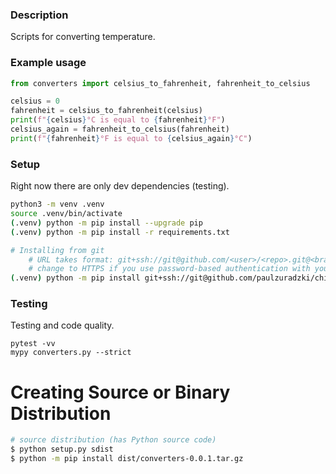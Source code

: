 ### Description

Scripts for converting temperature.

### Example usage

```python
from converters import celsius_to_fahrenheit, fahrenheit_to_celsius

celsius = 0
fahrenheit = celsius_to_fahrenheit(celsius)
print(f"{celsius}°C is equal to {fahrenheit}°F")
celsius_again = fahrenheit_to_celsius(fahrenheit)
print(f"{fahrenheit}°F is equal to {celsius_again}°C")
```

### Setup

Right now there are only dev dependencies (testing).

```bash
python3 -m venv .venv
source .venv/bin/activate
(.venv) python -m pip install --upgrade pip
(.venv) python -m pip install -r requirements.txt

# Installing from git
    # URL takes format: git+ssh://git@github.com/<user>/<repo>.git@<branch>#egg=<package_name>
    # change to HTTPS if you use password-based authentication with your GitHub account
(.venv) python -m pip install git+ssh://git@github.com/paulzuradzki/chipy-minimal-python-package-demo.git@main#egg=converters

```

### Testing

Testing and code quality.
```
pytest -vv
mypy converters.py --strict
```

# Creating Source or Binary Distribution

```bash
# source distribution (has Python source code)
$ python setup.py sdist
$ python -m pip install dist/converters-0.0.1.tar.gz 
```